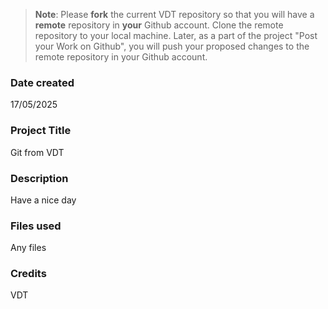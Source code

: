 >**Note**: Please **fork** the current VDT repository so that you will have a **remote** repository in **your** Github account. Clone the remote repository to your local machine. Later, as a part of the project "Post your Work on Github", you will push your proposed changes to the remote repository in your Github account.

### Date created
17/05/2025

### Project Title
Git from VDT

### Description
Have a nice day

### Files used
Any files

### Credits
VDT

